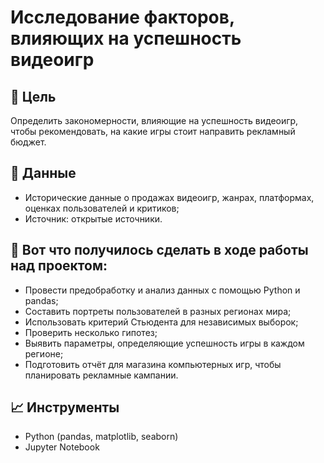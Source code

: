 # Исследование факторов, влияющих на успешность видеоигр

## 📌 Цель
Определить закономерности, влияющие на успешность видеоигр, чтобы рекомендовать, на какие игры стоит направить рекламный бюджет.

## 📂 Данные
- Исторические данные о продажах видеоигр, жанрах, платформах, оценках пользователей и критиков;
- Источник: открытые источники.

## 🧪 Вот что получилось сделать в ходе работы над проектом: 
- Провести предобработку и анализ данных с помощью Python и pandas;
- Составить портреты пользователей в разных регионах мира;
- Использовать критерий Стьюдента для независимых выборок;
- Проверить несколько гипотез;
- Выявить параметры, определяющие успешность игры в каждом регионе;
- Подготовить отчёт для магазина компьютерных игр, чтобы планировать рекламные кампании.

## 📈 Инструменты
- Python (pandas, matplotlib, seaborn)
- Jupyter Notebook